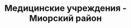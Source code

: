 ---
district_id: 2-13-0
district_name: Миорский район
title: Медицинские учреждения - Миорский район
---